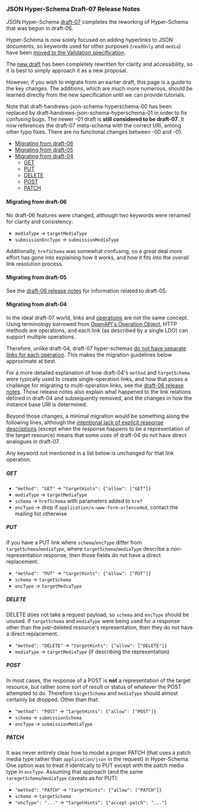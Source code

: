 ### JSON Hyper-Schema Draft-07 Release Notes

JSON Hyper-Schema [draft-07](../../draft-07/json-schema-hypermedia.html) completes the
reworking of Hyper-Schema that was begun in draft-06.

Hyper-Schema is now solely focused on adding hyperlinks to JSON documents,
so keywords used for other purposes (`readOnly` and `media`) have been
[moved to the Validation specification](json-schema-release-notes).

The [new draft](../../draft-07/json-schema-hypermedia.html) has been completely rewritten
for clarity and accessibility, so it is best to simply approach it as a new
proposal.

However, if you wish to migrate from an earlier draft, this page is a guide
to the key changes. The additions, which are much more numerous,
should be learned directly from the new specification until we can provide
tutorials.

Note that draft-handrews-json-schema-hyperschema-00 has been replaced
by draft-handrews-json-schema-hyperschema-01 in order to fix confusing
bugs. The newer -01 draft is **still considered to be draft-07**.
It now references the draft-07 meta-schema with the correct URI, among
other typo fixes. There are no funcitonal changes between -00 and -01.

- [Migrating from draft-06](#migrating-from-draft-06)
- [Migrating from draft-05](#migrating-from-draft-05)
- [Migrating from draft-04](#migrating-from-draft-04)
  - [GET](#get)
  - [PUT](#put)
  - [DELETE](#delete)
  - [POST](#post)
  - [PATCH](#patch)

#### Migrating from draft-06

No draft-06 features were changed, although two keywords were renamed
for clarity and consistency:

- `mediaType` -> `targetMediaType`
- `submissionEncType` -> `submissionMediaType`

Additionally, `hrefSchema` was somewhat confusing, so a great deal
more effort has gone into explaining how it works, and how it fits
into the overall link resolution process.

#### Migrating from draft-05

See the [draft-06 release notes](../../draft-06/json-hyper-schema-release-notes)
for information related to draft-05.

#### Migrating from draft-04

In the ideal draft-07 world, links and
[operations](https://json-schema.org/draft-07/json-schema-hypermedia.html#rfc.section.3.1)
are not the same concept. Using terminology borrowed from
[OpenAPI's Operation Object](https://github.com/OAI/OpenAPI-Specification/blob/master/versions/3.0.0.md#operationObject), HTTP methods are operations, and each
link (as described by a single LDO) can support multiple operations.

Therefore, unlike draft-04, draft-07 hyper-schemas
[do not have separate links for each operation](../../draft-07/json-schema-hypermedia.html#rfc.section.8.1). This makes the migration guidelines below approximate at best.

For a more detailed explanation of how draft-04's `method` and `targetSchema`
were typically used to create single-operation links, and how that poses
a challenge for migrating to multi-operation links, see the
[draft-06 release notes](../../draft-06/json-hyper-schema-release-notes).
Those release notes also explain what happened to the link relations defined
in draft-04 and subsequently removed, and the changes in how the instance
base URI is determined.

Beyond those changes, a minimal migration would be something along the
following lines, although the
[intentional lack of explicit response descriptions](../../draft-07/json-schema-hypermedia.html#rfc.appendix.A.2)
(except when the response happens to be a representation of the target resource)
means that some uses of draft-04 do not have direct analogues in draft-07.

Any keyword not mentioned in a list below is unchanged for that link operation.

##### GET

- `"method": "GET"` -> `"targetHints": {"allow": ["GET"]}`
- `mediaType` -> `targetMediaType`
- `schema` -> `hrefSchema` with parameters added to `href`
- `encType` -> drop if `application/x-www-form-urlencoded`, contact the mailing list otherwise

##### PUT

If you have a PUT link where `schema`/`encType` differ from
`targetSchema`/`mediaType`, where `targetSchema`/`mediaType`
describe a non-representation response, then those fields do
not have a direct replacement.

- `"method": "PUT"` -> `"targetHints": {"allow": ["PUT"]}`
- `schema` -> `targetSchema`
- `encType` -> `targetMediaType`

##### DELETE

DELETE does not take a request payload, so `schema` and `encType`
should be unused. If `targetSchema` and `mediaType` were being
used for a response other than the just-deleted resource's representation,
then they do not have a direct replacement.

- `"method": "DELETE"` -> `"targetHints": {"allow": ["DELETE"]}`
- `mediaType` -> `targetMediaType` (if describing the representation)

##### POST

In most cases, the response of a POST is **not** a representation of the
target resource, but rather some sort of result or status of whatever
the POST attempted to do. Therefore `targetSchema` and `mediaType`
should almost certainly be dropped. Other than that:

- `"method": "POST"` -> `"targetHints": {"allow": ["POST"]}`
- `schema` -> `submissionSchema`
- `encType` -> `submissionMediaType`

##### PATCH

It was never entirely clear how to model a proper PATCH (that uses
a patch media type rather than `application/json` in the request) in Hyper-Schema.
One option was to treat it identically to PUT except with the patch media type
in `encType`. Assuming that approach (and the same `taregetSchema`/`mediaType`
caveats as for PUT):

- `"method": "PATCH"` -> `"targetHints": {"allow": ["PATCH"]}`
- `schema` -> `targetSchema`
- `"encType": "..."` -> `"targetHints": {"accept-patch": "..."}`
